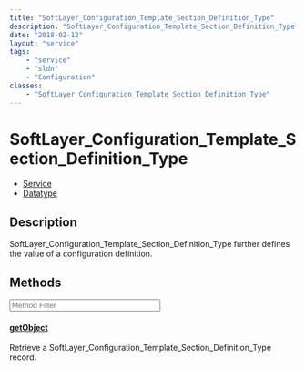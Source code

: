 ```yaml
---
title: "SoftLayer_Configuration_Template_Section_Definition_Type"
description: "SoftLayer_Configuration_Template_Section_Definition_Type further defines the value of a configuration definition."
date: "2018-02-12"
layout: "service"
tags:
    - "service"
    - "sldn"
    - "Configuration"
classes:
    - "SoftLayer_Configuration_Template_Section_Definition_Type"
---
```

# SoftLayer_Configuration_Template_Section_Definition_Type
<div id='service-datatype'>
    <ul id='sldn-reference-tabs'>
    <li id='service'> <a href='/reference/services/SoftLayer_Configuration_Template_Section_Definition_Type' >Service</a></li>    <li id='datatype'> <a href='/reference/datatypes/SoftLayer_Configuration_Template_Section_Definition_Type' >Datatype</a></li>
    </ul>
</div>

## Description
SoftLayer_Configuration_Template_Section_Definition_Type further defines the value of a configuration definition. 



        
<div id="properties" class="content service-content">

## Methods

<div class="view-filters">
    <div class="clearfix">
        <div class="search-input-box">
            <input placeholder="Method Filter" onkeyup="titleSearch(inputId='edit-combine', divId='method-div', elementClass='method-row')" 
                type="text" id="edit-combine" value="" size="30" maxlength="128" class="form-text">
        </div>
    </div>
</div>

<div id="method-div">

<div class="method-row">

#### [getObject](/reference/services/SoftLayer_Configuration_Template_Section_Definition_Type/getObject)
Retrieve a SoftLayer_Configuration_Template_Section_Definition_Type record.
</div>
</div>

</div>

